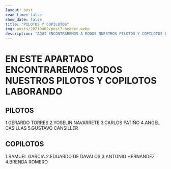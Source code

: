 ```yaml
---
layout: post
read_time: false
show_date: false
title: "PILOTOS Y COPILOTOS"
img: posts/20210402/post7-header.webp
description: "AQUI ENCONTRAREMOS A RODOS NUESTROS PILOTOS Y COPILOTOS LABORANDO"
---
```


# EN ESTE APARTADO ENCONTRAREMOS TODOS NUESTROS PILOTOS Y COPILOTOS LABORANDO

## PILOTOS 

1.GERARDO TORRES
2.YOSELIN NAVARRETE 
3.CARLOS PATIÑO
4.ANGEL CASILLAS
5.GUSTAVO CANSILLER

## COPILOTOS

1.SAMUEL GARCIA
2.EDUARDO DE DAVALOS
3.ANTONIO HERNANDEZ 
4.BRENDA ROMERO
